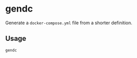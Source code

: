 
# gendc

Generate a `docker-compose.yml` file from a shorter definition.


## Usage

```shell
gendc
```

